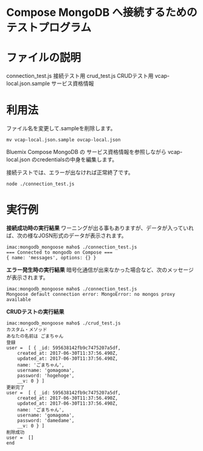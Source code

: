 # Compose MongoDB へ接続するためのテストプログラム


# ファイルの説明

connection_test.js     接続テスト用
crud_test.js           CRUDテスト用
vcap-local.json.sample サービス資格情報


# 利用法
ファイル名を変更して.sampleを削除します。

~~~
mv vcap-local.json.sample ovcap-local.json 
~~~

Bluemix Compose MongoDB の サービス資格情報を参照しながら
vcap-local.json のcredentialsの中身を編集します。


接続テストでは、エラーが出なければ正常終了です。

~~~
node ./connection_test.js
~~~

# 実行例


**接続成功時の実行結果**
ワーニングが出る事もありますが、データが入っていれば、次の様なJOSN形式のデータが表示されます。

~~~
imac:mongodb_mongoose maho$ ./connection_test.js 
=== Connected to mongodb on Compose ===
{ name: 'messages', options: {} }
~~~


**エラー発生時の実行結果**
暗号化通信が出来なかった場合など、次のメッセージが表示されます。

~~~
imac:mongodb_mongoose maho$ ./connection_test.js 
Mongoose default connection error: MongoError: no mongos proxy available
~~~



**CRUDテストの実行結果**


~~~
imac:mongodb_mongoose maho$ ./crud_test.js 
カスタム・メソッド
あなたの名前は ごまちゃん
登録
user =  [ { _id: 595638142fb9c7475207a5df,
    created_at: 2017-06-30T11:37:56.490Z,
    updated_at: 2017-06-30T11:37:56.490Z,
    name: 'ごまちゃん',
    username: 'gomagoma',
    password: 'hogehoge',
    __v: 0 } ]
更新完了
user =  [ { _id: 595638142fb9c7475207a5df,
    created_at: 2017-06-30T11:37:56.490Z,
    updated_at: 2017-06-30T11:37:56.490Z,
    name: 'ごまちゃん',
    username: 'gomagoma',
    password: 'damedame',
    __v: 0 } ]
削除成功
user =  []
end
~~~

